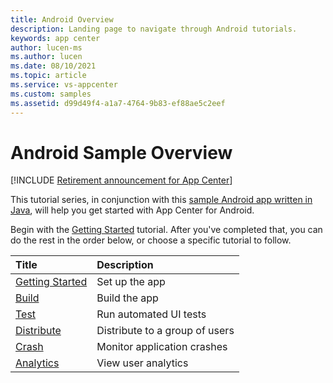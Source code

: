 ```yaml
---
title: Android Overview
description: Landing page to navigate through Android tutorials.
keywords: app center
author: lucen-ms
ms.author: lucen
ms.date: 08/10/2021
ms.topic: article
ms.service: vs-appcenter
ms.custom: samples
ms.assetid: d99d49f4-a1a7-4764-9b83-ef88ae5c2eef
---
```


# Android Sample Overview

[!INCLUDE [Retirement announcement for App Center](../../includes/retirement.md)]

This tutorial series, in conjunction with this [sample Android app written in Java](https://github.com/microsoft/appcenter-sampleapp-android/tree/master), will help you get started with App Center for Android.

Begin with the [Getting Started](getting-started.md) tutorial. After you've completed that, you can do the rest in the order below, or choose a specific tutorial to follow.

| Title                                 | Description                    |
|:--------------------------------------|:-------------------------------|
| [Getting Started](getting-started.md) | Set up the app                 |
| [Build](build.md)                     | Build the app                  |
| [Test](test.md)                       | Run automated UI tests         |
| [Distribute](distribute.md)           | Distribute to a group of users |
| [Crash](crashes.md)                   | Monitor application crashes    |
| [Analytics](analytics.md)             | View user analytics            |
